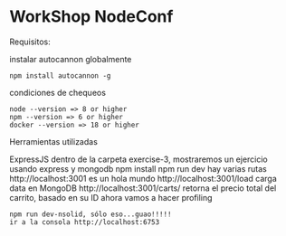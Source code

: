 # WorkShop NodeConf

Requisitos:

instalar autocannon globalmente
```
npm install autocannon -g
```

condiciones de chequeos

```
node --version => 8 or higher
npm --version => 6 or higher
docker --version => 18 or higher
```

Herramientas utilizadas

ExpressJS
	dentro de la carpeta exercise-3, mostraremos un ejercicio usando express y mongodb
	npm install
	npm run dev
	hay varias rutas
		http://localhost:3001 es un hola mundo
		http://localhost:3001/load  carga data en MongoDB
		http://localhost:3001/carts/<id> retorna el precio total del carrito, basado en su ID
	ahora vamos a hacer profiling

	npm run dev-nsolid, sólo eso...guao!!!!!
	ir a la consola http://localhost:6753

